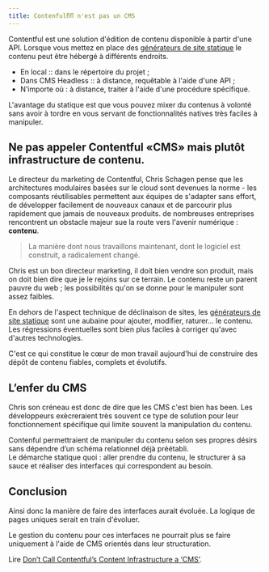 ```yaml
---
title: Contenfulﬂﬂ n'est pas un CMS
---
```


Contentful est une solution d'édition de contenu disponible à partir d'une API. Lorsque vous mettez en place des [générateurs de site statique](/generateur-site-statique/) le contenu peut être hébergé à différents endroits.

 * En local :: dans le répertoire du projet ;
 * Dans CMS Headless :: à distance, requêtable à l'aide d'une API ;
 * N’importe où : à distance, traiter à l'aide d'une procédure spécifique.

L'avantage du statique est que vous pouvez mixer du contenus à volonté sans avoir à tordre en vous servant de fonctionnalités natives très faciles à manipuler.

## Ne pas appeler Contentful «CMS» mais plutôt infrastructure de contenu.

Le directeur du marketing de Contentful, Chris Schagen pense que les architectures modulaires basées sur le cloud sont devenues la norme - les composants réutilisables permettent aux équipes de s'adapter sans effort, de développer facilement de nouveaux canaux et de parcourir plus rapidement que jamais de nouveaux produits. de nombreuses entreprises rencontrent un obstacle majeur sue la route vers l'avenir numérique : **contenu**.

> La manière dont nous travaillons maintenant, dont le logiciel est construit, a radicalement changé.

Chris est un bon directeur marketing, il doit bien vendre son produit, mais on doit bien dire que je le rejoins sur ce terrain. Le contenu reste un parent pauvre du web ; les possibilités qu'on se donne pour le manipuler sont assez faibles.

En dehors de l'aspect technique de déclinaison de sites, les [générateurs de site statique](/generateur-site-statique/) sont une aubaine pour ajouter, modifier, raturer… le contenu. Les régressions éventuelles sont bien plus faciles à corriger qu'avec d'autres technologies.

C'est ce qui constitue le cœur de mon travail aujourd'hui de construire des dépôt de contenu fiables, complets et évolutifs.

## L’enfer du CMS

Chris son créneau est donc de dire que les CMS c'est bien has been. Les développeurs exècreraient très souvent ce type de solution pour leur fonctionnement spécifique qui limite souvent la manipulation du contenu.

Contenful permettraient de manipuler du contenu selon ses propres désirs sans dépendre d’un schéma relationnel déjà préétabli.  
Le démarche statique quoi : aller prendre du contenu, le structurer à sa sauce et réaliser des interfaces qui correspondent au besoin.

## Conclusion

Ainsi donc la manière de faire des interfaces aurait évoluée. La logique de pages uniques serait en train d'évoluer.

Le gestion du contenu pour ces interfaces ne pourrait plus se faire uniquement à l'aide de CMS orientés dans leur structuration.


Lire [Don’t Call Contentful’s Content Infrastructure a ‘CMS’](https://thenewstack.io/dont-call-contentfuls-content-infrastructure-cms/).
